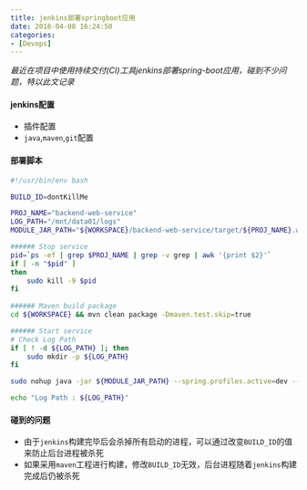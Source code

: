 ```yaml
---
title: jenkins部署springboot应用
date: 2018-04-08 16:24:50
categories: 
- [Devops]
---
```


*最近在项目中使用持续交付(CI)工具jenkins部署spring-boot应用，碰到不少问题，特以此文记录*

#### jenkins配置

- 插件配置
- `java`,`maven`,`git`配置

#### 部署脚本

```bash
#!/usr/bin/env bash

BUILD_ID=dontKillMe

PROJ_NAME="backend-web-service"
LOG_PATH="/mnt/data01/logs"
MODULE_JAR_PATH="${WORKSPACE}/backend-web-service/target/${PROJ_NAME}.war"

###### Stop service
pid=`ps -ef | grep $PROJ_NAME | grep -v grep | awk '{print $2}'`
if [ -n "$pid" ]
then
    sudo kill -9 $pid
fi
    
###### Maven build package
cd ${WORKSPACE} && mvn clean package -Dmaven.test.skip=true

###### Start service
# Check Log Path
if [ ! -d ${LOG_PATH} ]; then
    sudo mkdir -p ${LOG_PATH}
fi

sudo nohup java -jar ${MODULE_JAR_PATH} --spring.profiles.active=dev --logback.logdir=${LOG_PATH} 1>/dev/null 2>/dev/null &

echo "Log Path : ${LOG_PATH}"
```

#### 碰到的问题

- 由于`jenkins`构建完毕后会杀掉所有启动的进程，可以通过改变`BUILD_ID`的值来防止后台进程被杀死
- 如果采用`maven`工程进行构建，修改`BUILD_ID`无效，后台进程随着`jenkins`构建完成后仍被杀死